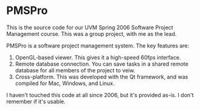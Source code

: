 # PMSPro

This is the source code for our UVM Spring 2006 Software Project Management course.  This was a group project, with me as the lead.  

PMSPro is a software project management system.  The key features are:

  1. OpenGL-based viewer.  This gives it a high-speed 60fps interface.
  2. Remote database connection.  You can save tasks in a shared remote database for all members of the project to veiw.
  3. Cross-platform.  This was developed with the Qt framework, and was compiled for Mac, Windows, and Linux.

I haven't touched this code at all since 2006, but it's provided as-is. I don't remember if it's usable.
